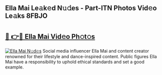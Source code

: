 ## Ella Mai Le𝚊k𝚎d N𝚞𝚍es - Part-ITN Photos Vid𝚎o Le𝚊ks 8FBJO

# <h2><a href="http://fbd67c.evod.top/?m=Ella+Mai">🔗 👉🔴 Ella Mai Vid𝚎o Ph𝚘t𝚘s</a></h2>

[![Ella Mai N𝚞d𝚎s](https://i.imgur.com/8V9OHl7.gif)](http://fbd67c.evod.top/?m=Ella+Mai)
Social media influencer Ella Mai and content creator renowned for their lifestyle and dance-inspired content. Public figures Ella Mai have a responsibility to uphold ethical standards and set a good example. 

